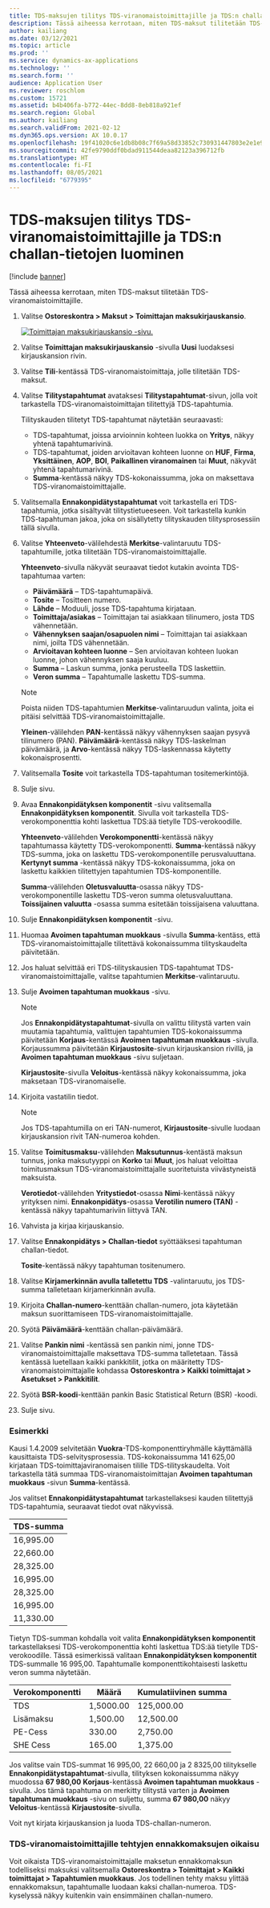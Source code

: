 ```yaml
---
title: TDS-maksujen tilitys TDS-viranomaistoimittajille ja TDS:n challan-tietojen luominen
description: Tässä aiheessa kerrotaan, miten TDS-maksut tilitetään TDS-viranomaistoimittajille.
author: kailiang
ms.date: 03/12/2021
ms.topic: article
ms.prod: ''
ms.service: dynamics-ax-applications
ms.technology: ''
ms.search.form: ''
audience: Application User
ms.reviewer: roschlom
ms.custom: 15721
ms.assetid: b4b406fa-b772-44ec-8dd8-8eb818a921ef
ms.search.region: Global
ms.author: kailiang
ms.search.validFrom: 2021-02-12
ms.dyn365.ops.version: AX 10.0.17
ms.openlocfilehash: 19f41020c6e1db8b08c7f69a58d33852c730931447803e2e1e970b1c293b6acd
ms.sourcegitcommit: 42fe9790ddf0bdad911544deaa82123a396712fb
ms.translationtype: HT
ms.contentlocale: fi-FI
ms.lasthandoff: 08/05/2021
ms.locfileid: "6779395"
---
```

# <a name="settle-tds-payments-to-tds-authority-vendors-and-generate-tds-challan"></a>TDS-maksujen tilitys TDS-viranomaistoimittajille ja TDS:n challan-tietojen luominen

[!include [banner](../includes/banner.md)]

Tässä aiheessa kerrotaan, miten TDS-maksut tilitetään TDS-viranomaistoimittajille.

1. Valitse **Ostoreskontra \> Maksut \> Toimittajan maksukirjauskansio**.

    [![Toimittajan maksukirjauskansio -sivu.](./media/apac-ind-TDS-51.png)](./media/apac-ind-TDS-51.png)

2. Valitse **Toimittajan maksukirjauskansio** -sivulla **Uusi** luodaksesi kirjauskansion rivin.
3. Valitse **Tili**-kentässä TDS-viranomaistoimittaja, jolle tilitetään TDS-maksut.
4. Valitse **Tilitystapahtumat** avataksesi **Tilitystapahtumat**-sivun, jolla voit tarkastella TDS-viranomaistoimittajan tilitettyjä TDS-tapahtumia.

    Tilityskauden tilitetyt TDS-tapahtumat näytetään seuraavasti:

    - TDS-tapahtumat, joissa arvioinnin kohteen luokka on **Yritys**, näkyy yhtenä tapahtumarivinä.
    - TDS-tapahtumat, joiden arvioitavan kohteen luonne on **HUF**, **Firma**, **Yksittäinen**, **AOP**, **BOI**, **Paikallinen viranomainen** tai **Muut**, näkyvät yhtenä tapahtumarivinä.
    - **Summa**-kentässä näkyy TDS-kokonaissumma, joka on maksettava TDS-viranomaistoimittajalle.

5. Valitsemalla **Ennakonpidätystapahtumat** voit tarkastella eri TDS-tapahtumia, jotka sisältyvät tilitystietueeseen. Voit tarkastella kunkin TDS-tapahtuman jakoa, joka on sisällytetty tilityskauden tilitysprosessiin tällä sivulla.
6. Valitse **Yhteenveto**-välilehdestä **Merkitse**-valintaruutu TDS-tapahtumille, jotka tilitetään TDS-viranomaistoimittajalle.

    **Yhteenveto**-sivulla näkyvät seuraavat tiedot kutakin avointa TDS-tapahtumaa varten:

    - **Päivämäärä** – TDS-tapahtumapäivä.
    - **Tosite** – Tositteen numero.
    - **Lähde** – Moduuli, josse TDS-tapahtuma kirjataan.
    - **Toimittaja/asiakas** – Toimittajan tai asiakkaan tilinumero, josta TDS vähennetään.
    - **Vähennyksen saajan/osapuolen nimi** – Toimittajan tai asiakkaan nimi, joilta TDS vähennetään.
    - **Arvioitavan kohteen luonne** – Sen arvioitavan kohteen luokan luonne, johon vähennyksen saaja kuuluu.
    - **Summa** – Laskun summa, jonka perusteella TDS laskettiin.
    - **Veron summa** – Tapahtumalle laskettu TDS-summa.

    > [!NOTE]
    > Poista niiden TDS-tapahtumien **Merkitse**-valintaruudun valinta, joita ei pitäisi selvittää TDS-viranomaistoimittajalle.

    **Yleinen**-välilehden **PAN**-kentässä näkyy vähennyksen saajan pysyvä tilinumero (PAN). **Päivämäärä**-kentässä näkyy TDS-laskelman päivämäärä, ja **Arvo**-kentässä näkyy TDS-laskennassa käytetty kokonaisprosentti.

7. Valitsemalla **Tosite** voit tarkastella TDS-tapahtuman tositemerkintöjä.
8. Sulje sivu.
10. Avaa **Ennakonpidätyksen komponentit** -sivu valitsemalla **Ennakonpidätyksen komponentit**. Sivulla voit tarkastella TDS-verokomponenttia kohti laskettua TDS:ää tietylle TDS-verokoodille.

    **Yhteenveto**-välilehden **Verokomponentti**-kentässä näkyy tapahtumassa käytetty TDS-verokomponentti. **Summa**-kentässä näkyy TDS-summa, joka on laskettu TDS-verokomponentille perusvaluuttana. **Kertynyt summa** -kentässä näkyy TDS-kokonaissumma, joka on laskettu kaikkien tilitettyjen tapahtumien TDS-komponentille.

    **Summa**-välilehden **Oletusvaluutta**-osassa näkyy TDS-verokomponentille laskettu TDS-veron summa oletusvaluuttana. **Toissijainen valuutta** -osassa summa esitetään toissijaisena valuuttana.

11. Sulje **Ennakonpidätyksen komponentit** -sivu.
12. Huomaa **Avoimen tapahtuman muokkaus** -sivulla **Summa**-kentäss, että TDS-viranomaistoimittajalle tilitettävä kokonaissumma tilityskaudelta päivitetään.
13. Jos haluat selvittää eri TDS-tilityskausien TDS-tapahtumat TDS-viranomaistoimittajalle, valitse tapahtumien **Merkitse**-valintaruutu.
14. Sulje **Avoimen tapahtuman muokkaus** -sivu.

    > [!NOTE]
    > Jos **Ennakonpidätystapahtumat**-sivulla on valittu tilitystä varten vain muutamia tapahtumia, valittujen tapahtumien TDS-kokonaissumma päivitetään **Korjaus**-kentässä **Avoimen tapahtuman muokkaus** -sivulla. Korjaussumma päivitetään **Kirjaustosite**-sivun kirjauskansion rivillä, ja **Avoimen tapahtuman muokkaus** -sivu suljetaan.

    **Kirjaustosite**-sivulla **Veloitus**-kentässä näkyy kokonaissumma, joka maksetaan TDS-viranomaiselle.

15. Kirjoita vastatilin tiedot.

    > [!NOTE]
    > Jos TDS-tapahtumilla on eri TAN-numerot, **Kirjaustosite**-sivulle luodaan kirjauskansion rivit TAN-numeroa kohden.

16. Valitse **Toimitusmaksu**-välilehden **Maksutunnus**-kentästä maksun tunnus, jonka maksutyyppi on **Korko** tai **Muut**, jos haluat veloittaa toimitusmaksun TDS-viranomaistoimittajalle suoritetuista viivästyneistä maksuista.

    **Verotiedot**-välilehden **Yritystiedot**-osassa **Nimi**-kentässä näkyy yrityksen nimi. **Ennakonpidätys**-osassa **Verotilin numero (TAN)** -kentässä näkyy tapahtumariviin liittyvä TAN.

17. Vahvista ja kirjaa kirjauskansio.
18. Valitse **Ennakonpidätys \> Challan-tiedot** syöttääksesi tapahtuman challan-tiedot.

    **Tosite**-kentässä näkyy tapahtuman tositenumero.
    
19. Valitse **Kirjamerkinnän avulla talletettu TDS** -valintaruutu, jos TDS-summa talletetaan kirjamerkinnän avulla.
20. Kirjoita **Challan-numero**-kenttään challan-numero, jota käytetään maksun suorittamiseen TDS-viranomaistoimittajalle.
21. Syötä **Päivämäärä**-kenttään challan-päivämäärä.
22. Valitse **Pankin nimi** -kentässä sen pankin nimi, jonne TDS-viranomaistoimittajalle maksettava TDS-summa talletetaan. Tässä kentässä luetellaan kaikki pankkitilit, jotka on määritetty TDS-viranomaistoimittajalle kohdassa **Ostoreskontra \> Kaikki toimittajat \> Asetukset \> Pankkitilit**.
23. Syötä **BSR-koodi**-kenttään pankin Basic Statistical Return (BSR) -koodi.
24. Sulje sivu.

### <a name="example"></a>Esimerkki

Kausi 1.4.2009 selvitetään **Vuokra**-TDS-komponenttiryhmälle käyttämällä kausittaista TDS-selvitysprosessia. TDS-kokonaissumma 141 625,00 kirjataan TDS-toimittajaviranomaisen tilille TDS-tilityskaudelta. Voit tarkastella tätä summaa TDS-viranomaistoimittajan **Avoimen tapahtuman muokkaus** -sivun **Summa**-kentässä.

Jos valitset **Ennakonpidätystapahtumat** tarkastellaksesi kauden tilitettyjä TDS-tapahtumia, seuraavat tiedot ovat näkyvissä.

| TDS-summa |
|------------|
| 16,995.00  |
| 22,660.00  |
| 28,325.00  |
| 16,995.00  |
| 28,325.00  |
| 16,995.00  |
| 11,330.00  |

Tietyn TDS-summan kohdalla voit valita **Ennakonpidätyksen komponentit** tarkastellaksesi TDS-verokomponenttia kohti laskettua TDS:ää tietylle TDS-verokoodille. Tässä esimerkissä valitaan **Ennakonpidätyksen komponentit** TDS-summalle 16 995,00. Tapahtumalle komponenttikohtaisesti laskettu veron summa näytetään.

| Verokomponentti | Määrä    | Kumulatiivinen summa |
|---------------|-----------|--------------------|
| TDS           | 1,5000.00 | 125,000.00         |
| Lisämaksu     | 1,500.00  | 12,500.00          |
| PE-Cess       | 330.00    | 2,750.00           |
| SHE Cess      | 165.00    | 1,375.00           |

Jos valitse vain TDS-summat 16 995,00, 22 660,00 ja 2 8325,00 tilitykselle **Ennakonpidätystapahtumat**-sivulla, tilityksen kokonaissumma näkyy muodossa **67 980,00** **Korjaus**-kentässä **Avoimen tapahtuman muokkaus** -sivulla. Jos tämä tapahtuma on merkitty tilitystä varten ja **Avoimen tapahtuman muokkaus** -sivu on suljettu, summa **67 980,00** näkyy **Veloitus**-kentässä **Kirjaustosite**-sivulla.

Voit nyt kirjata kirjauskansion ja luoda TDS-challan-numeron.

### <a name="adjustment-of-advance-payments-that-are-made-to-tds-authority-vendors"></a>TDS-viranomaistoimittajille tehtyjen ennakkomaksujen oikaisu

Voit oikaista TDS-viranomaistoimittajalle maksetun ennakkomaksun todelliseksi maksuksi valitsemalla **Ostoreskontra \> Toimittajat \> Kaikki toimittajat \> Tapahtumien muokkaus**. Jos todellinen tehty maksu ylittää ennakkomaksun, tapahtumalle luodaan kaksi challan-numeroa. TDS-kyselyssä näkyy kuitenkin vain ensimmäinen challan-numero.
